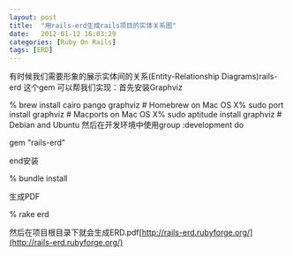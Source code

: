 ```yaml
---
layout: post
title:  "用rails-erd生成rails项目的实体关系图"
date:   2012-01-12 16:03:29
categories: [Ruby On Rails]
tags: [ERD]
---
```


有时候我们需要形象的展示实体间的关系(Entity-Relationship Diagrams)rails-erd 这个gem 可以帮我们实现：首先安装Graphviz

% brew install cairo pango graphviz # Homebrew on Mac OS X% sudo port install graphviz # Macports on Mac OS X% sudo aptitude install graphviz # Debian and Ubuntu 然后在开发环境中使用group :development do

gem "rails-erd"

end安装

% bundle install 

生成PDF

% rake erd

然后在项目根目录下就会生成ERD.pdf[http://rails-erd.rubyforge.org/](http://rails-erd.rubyforge.org/)